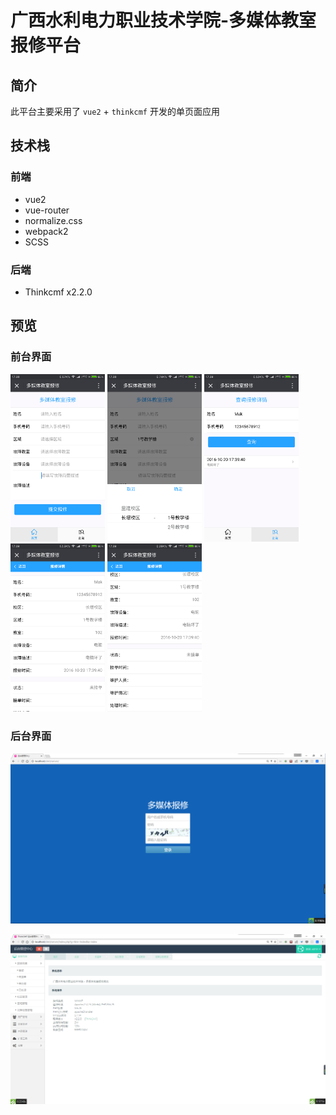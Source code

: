 # 广西水利电力职业技术学院-多媒体教室报修平台

## 简介

此平台主要采用了 `vue2` + `thinkcmf` 开发的单页面应用

## 技术栈

### 前端
- vue2
- vue-router
- normalize.css
- webpack2
- SCSS

### 后端
- Thinkcmf x2.2.0

## 预览

### 前台界面


<img src="preview/Screenshot_2016-10-20-17-38-21-658_com.tencent.mm.png" width = "30%" />

<img src="preview/Screenshot_2016-10-20-17-38-34-274_com.tencent.mm.png" width = "30%" />

<img src="preview/Screenshot_2016-10-20-17-39-46-839_com.tencent.mm.png" width = "30%" />

<img src="preview/Screenshot_2016-10-20-17-39-53-920_com.tencent.mm.png" width = "30%" />

<img src="preview/Screenshot_2016-10-20-17-39-55-929_com.tencent.mm.png" width = "30%" />


### 后台界面

![登录](preview/QQ截图20161020175048.png)

![首页](preview/QQ截图20161020175134.png)